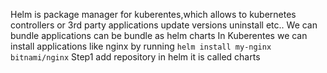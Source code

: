 Helm is package manager for kuberentes,which allows to kubernetes controllers or 3rd party applications update versions uninstall etc..
We can bundle applications can be bundle as helm charts
In Kuberentes we can install applications like nginx by running
```helm install my-nginx bitnami/nginx```
Step1 add repository in helm it is called charts
